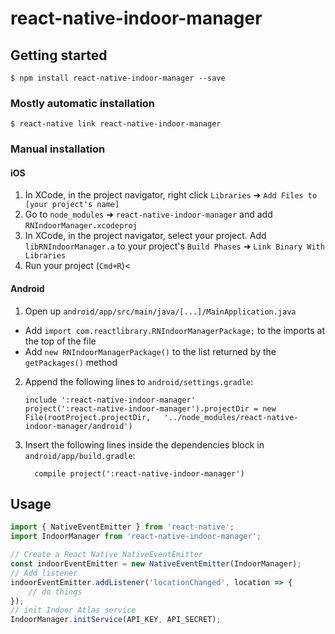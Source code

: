 
# react-native-indoor-manager

## Getting started

`$ npm install react-native-indoor-manager --save`

### Mostly automatic installation

`$ react-native link react-native-indoor-manager`

### Manual installation


#### iOS

1. In XCode, in the project navigator, right click `Libraries` ➜ `Add Files to [your project's name]`
2. Go to `node_modules` ➜ `react-native-indoor-manager` and add `RNIndoorManager.xcodeproj`
3. In XCode, in the project navigator, select your project. Add `libRNIndoorManager.a` to your project's `Build Phases` ➜ `Link Binary With Libraries`
4. Run your project (`Cmd+R`)<

#### Android

1. Open up `android/app/src/main/java/[...]/MainApplication.java`
  - Add `import com.reactlibrary.RNIndoorManagerPackage;` to the imports at the top of the file
  - Add `new RNIndoorManagerPackage()` to the list returned by the `getPackages()` method
2. Append the following lines to `android/settings.gradle`:
  	```
  	include ':react-native-indoor-manager'
  	project(':react-native-indoor-manager').projectDir = new File(rootProject.projectDir, 	'../node_modules/react-native-indoor-manager/android')
  	```
3. Insert the following lines inside the dependencies block in `android/app/build.gradle`:
  	```
      compile project(':react-native-indoor-manager')
  	```


## Usage
```javascript
import { NativeEventEmitter } from 'react-native';
import IndoorManager from 'react-native-indoor-manager';

// Create a React Native NativeEventEmitter
const indoorEventEmitter = new NativeEventEmitter(IndoorManager);
// Add listener
indoorEventEmitter.addListener('locationChanged', location => {
	// do things
});
// init Indoor Atlas service
IndoorManager.initService(API_KEY, API_SECRET);
```
  
